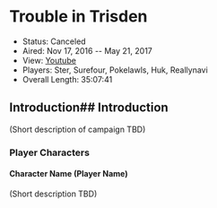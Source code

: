 # Trouble in Trisden

* Status: Canceled
* Aired: Nov 17, 2016 -- May 21, 2017
* View: [Youtube](https://www.youtube.com/watch?v=5wVJkYVMgvQ&list=PLfASEnzB7i1YLDjlJ9HqDKFY4-ACdpBI-)
* Players: Ster, Surefour, Pokelawls, Huk, Reallynavi
* Overall Length: 35:07:41

## Introduction## Introduction

(Short description of campaign TBD)

### Player Characters

#### Character Name (Player Name)

(Short description TBD)

